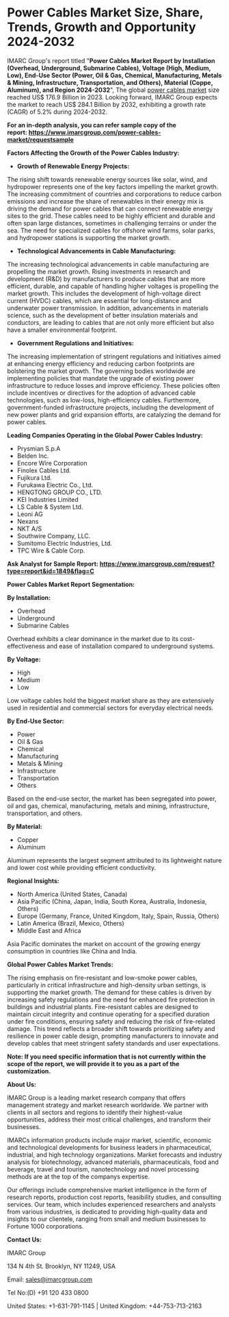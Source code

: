 ﻿# **Power Cables Market Size, Share, Trends, Growth and Opportunity 2024-2032**
IMARC Group's report titled "**Power Cables Market Report by Installation (Overhead, Underground, Submarine Cables), Voltage (High, Medium, Low), End-Use Sector (Power, Oil & Gas, Chemical, Manufacturing, Metals & Mining, Infrastructure, Transportation, and Others), Material (Coppe, Aluminum), and Region 2024-2032**", The global [power cables market](https://www.imarcgroup.com/power-cables-market) size reached US$ 176.9 Billion in 2023. Looking forward, IMARC Group expects the market to reach US$ 284.1 Billion by 2032, exhibiting a growth rate (CAGR) of 5.2% during 2024-2032.

**For an in-depth analysis, you can refer sample copy of the report: <https://www.imarcgroup.com/power-cables-market/requestsample>**

**Factors Affecting the Growth of the Power Cables Industry:**

- **Growth of Renewable Energy Projects:**

The rising shift towards renewable energy sources like solar, wind, and hydropower represents one of the key factors impelling the market growth. The increasing commitment of countries and corporations to reduce carbon emissions and increase the share of renewables in their energy mix is driving the demand for power cables that can connect renewable energy sites to the grid. These cables need to be highly efficient and durable and often span large distances, sometimes in challenging terrains or under the sea. The need for specialized cables for offshore wind farms, solar parks, and hydropower stations is supporting the market growth.

- **Technological Advancements in Cable Manufacturing:**

The increasing technological advancements in cable manufacturing are propelling the market growth. Rising investments in research and development (R&D) by manufacturers to produce cables that are more efficient, durable, and capable of handling higher voltages is propelling the market growth. This includes the development of high-voltage direct current (HVDC) cables, which are essential for long-distance and underwater power transmission. In addition, advancements in materials science, such as the development of better insulation materials and conductors, are leading to cables that are not only more efficient but also have a smaller environmental footprint.

- **Government Regulations and Initiatives:** 

The increasing implementation of stringent regulations and initiatives aimed at enhancing energy efficiency and reducing carbon footprints are bolstering the market growth. The governing bodies worldwide are implementing policies that mandate the upgrade of existing power infrastructure to reduce losses and improve efficiency. These policies often include incentives or directives for the adoption of advanced cable technologies, such as low-loss, high-efficiency cables. Furthermore, government-funded infrastructure projects, including the development of new power plants and grid expansion efforts, are catalyzing the demand for power cables.

**Leading Companies Operating in the Global Power Cables Industry:**

- Prysmian S.p.A
- Belden Inc.
- Encore Wire Corporation
- Finolex Cables Ltd.
- Fujikura Ltd.
- Furukawa Electric Co., Ltd.
- HENGTONG GROUP CO., LTD.
- KEI Industries Limited
- LS Cable & System Ltd.
- Leoni AG
- Nexans
- NKT A/S
- Southwire Company, LLC.
- Sumitomo Electric Industries, Ltd.
- TPC Wire & Cable Corp.

**Ask Analyst for Sample Report: <https://www.imarcgroup.com/request?type=report&id=1849&flag=C>**

**Power Cables Market Report Segmentation:**

**By Installation:**

- Overhead
- Underground
- Submarine Cables

Overhead exhibits a clear dominance in the market due to its cost-effectiveness and ease of installation compared to underground systems.

**By Voltage:**

- High
- Medium
- Low

Low voltage cables hold the biggest market share as they are extensively used in residential and commercial sectors for everyday electrical needs.

**By End-Use Sector:**

- Power
- Oil & Gas
- Chemical
- Manufacturing
- Metals & Mining
- Infrastructure
- Transportation
- Others

Based on the end-use sector, the market has been segregated into power, oil and gas, chemical, manufacturing, metals and mining, infrastructure, transportation, and others.

**By Material:**

- Copper
- Aluminum

Aluminum represents the largest segment attributed to its lightweight nature and lower cost while providing efficient conductivity.

**Regional Insights:**

- North America (United States, Canada)
- Asia Pacific (China, Japan, India, South Korea, Australia, Indonesia, Others)
- Europe (Germany, France, United Kingdom, Italy, Spain, Russia, Others)
- Latin America (Brazil, Mexico, Others)
- Middle East and Africa

Asia Pacific dominates the market on account of the growing energy consumption in countries like China and India.

**Global Power Cables Market Trends:**

The rising emphasis on fire-resistant and low-smoke power cables, particularly in critical infrastructure and high-density urban settings, is supporting the market growth. The demand for these cables is driven by increasing safety regulations and the need for enhanced fire protection in buildings and industrial plants. Fire-resistant cables are designed to maintain circuit integrity and continue operating for a specified duration under fire conditions, ensuring safety and reducing the risk of fire-related damage. This trend reflects a broader shift towards prioritizing safety and resilience in power cable design, prompting manufacturers to innovate and develop cables that meet stringent safety standards and user expectations.

**Note: If you need specific information that is not currently within the scope of the report, we will provide it to you as a part of the customization.**

**About Us:**

IMARC Group is a leading market research company that offers management strategy and market research worldwide. We partner with clients in all sectors and regions to identify their highest-value opportunities, address their most critical challenges, and transform their businesses.

IMARCs information products include major market, scientific, economic and technological developments for business leaders in pharmaceutical, industrial, and high technology organizations. Market forecasts and industry analysis for biotechnology, advanced materials, pharmaceuticals, food and beverage, travel and tourism, nanotechnology and novel processing methods are at the top of the companys expertise.

Our offerings include comprehensive market intelligence in the form of research reports, production cost reports, feasibility studies, and consulting services. Our team, which includes experienced researchers and analysts from various industries, is dedicated to providing high-quality data and insights to our clientele, ranging from small and medium businesses to Fortune 1000 corporations.

**Contact Us:**

IMARC Group

134 N 4th St. Brooklyn, NY 11249, USA

Email: sales@imarcgroup.com

Tel No:(D) +91 120 433 0800

United States: +1-631-791-1145 | United Kingdom: +44-753-713-2163
